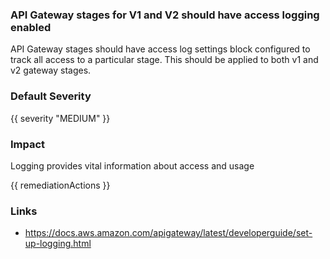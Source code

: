 
### API Gateway stages for V1 and V2 should have access logging enabled

API Gateway stages should have access log settings block configured to track all access to a particular stage. This should be applied to both v1 and v2 gateway stages.

### Default Severity
{{ severity "MEDIUM" }}

### Impact
Logging provides vital information about access and usage

<!-- DO NOT CHANGE -->
{{ remediationActions }}

### Links
- https://docs.aws.amazon.com/apigateway/latest/developerguide/set-up-logging.html
        